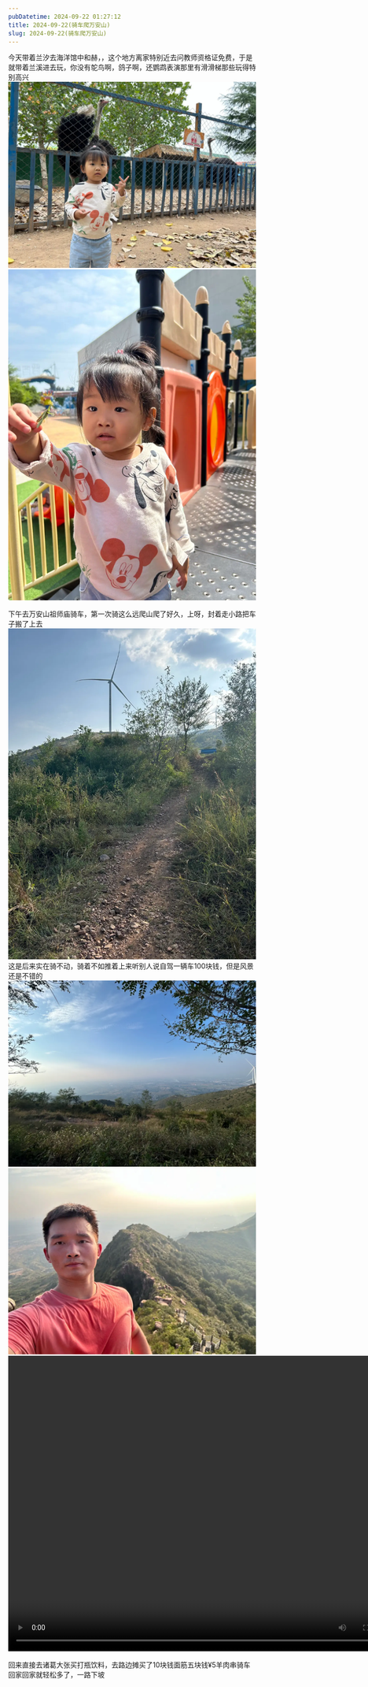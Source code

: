 ```yaml
---
pubDatetime: 2024-09-22 01:27:12
title: 2024-09-22(骑车爬万安山)
slug: 2024-09-22(骑车爬万安山)
---
```


今天带着兰汐去海洋馆中和赫，，这个地方离家特别近去问教师资格证免费，于是就带着兰溪进去玩，你没有鸵鸟啊，鸽子啊，还鹦鹉表演那里有滑滑梯那些玩得特别高兴
![image](../../../../public/img/2024/2024-09-22-95125686-6047-4108-b5e9-fa24081e2b04.webp)
![image](../../../../public/img/2024/2024-09-22-0ff00ae1-da90-47e1-854a-4cb5cf115cfb.webp)

下午去万安山祖师庙骑车，第一次骑这么远爬山爬了好久，上呀，封着走小路把车子搬了上去
![image](../../../../public/img/2024/2024-09-22-379dd00a-eb6d-4691-bc24-b7a6b56d0402.webp)
这是后来实在骑不动，骑着不如推着上来听别人说自驾一辆车100块钱，但是风景还是不错的
![image](../../../../public/img/2024/2024-09-22-87144a5f-5f3f-4c9e-b788-c2517d9a2cdd.webp)
![image](../../../../public/img/2024/2024-09-22-b6ff7eae-be58-4f69-95f7-f75001bfb826.webp)
<video src="https://r2.malanxi.top/2024/ac5ac56c-d111-4387-8151-3eb4e96ffeee.mov" autoplay="false" controls="controls" width="800" height="600"/></video>

回来直接去诸葛大张买打瓶饮料，去路边摊买了10块钱面筋五块钱¥5羊肉串骑车回家回家就轻松多了，一路下坡